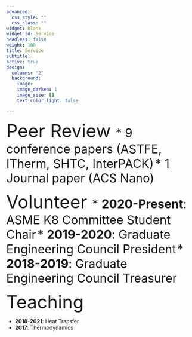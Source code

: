 ```yaml
---
advanced:
  css_style: ""
  css_class: ""
widget: blank
widget_id: Service
headless: false
weight: 100
title: Service
subtitle:
active: true
design:
  columns: "2"
  background:
    image: 
    image_darken: 1
    image_size: []
    text_color_light: false

---
```


<font size="8"> Peer Review </font>
<font size="6">* 9 conference papers (ASTFE, ITherm, SHTC, InterPACK)</font>
<font size="6">* 1 Journal paper (ACS Nano)</font>

<font size="8"> Volunteer </font>
<font size="6"> * **2020-Present**: ASME K8 Committee Student Chair</font>
<font size="6"> * **2019-2020**: Graduate Engineering Council President</font>
<font size="6"> * **2018-2019**: Graduate Engineering Council Treasurer</font>

<font size="8"> Teaching </font>
* **2018-2021**: Heat Transfer
* **2017**: Thermodynamics
